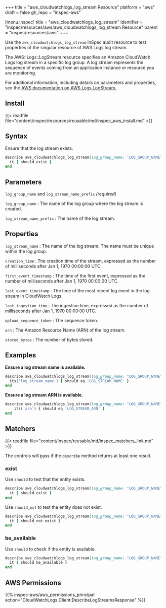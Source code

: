+++
title = "aws_cloudwatchlogs_log_stream Resource"
platform = "aws"
draft = false
gh_repo = "inspec-aws"

[menu.inspec]
title = "aws_cloudwatchlogs_log_stream"
identifier = "inspec/resources/aws/aws_cloudwatchlogs_log_stream Resource"
parent = "inspec/resources/aws"
+++

Use the `aws_cloudwatchlogs_log_stream` InSpec audit resource to test properties of the singular resource of AWS Logs log stream.

The AWS::Logs::LogStream resource specifies an Amazon CloudWatch Logs log stream in a specific log group. A log stream represents the sequence of events coming from an application instance or resource you are monitoring.

For additional information, including details on parameters and properties, see the [AWS documentation on AWS Logs LogStream.](https://docs.aws.amazon.com/AWSCloudFormation/latest/UserGuide/aws-resource-logs-logstream.html).

## Install

{{< readfile file="content/inspec/resources/reusable/md/inspec_aws_install.md" >}}

## Syntax

Ensure that the log stream exists.

```ruby
describe aws_cloudwatchlogs_log_stream(log_group_name: "LOG_GROUP_NAME", log_stream_name_prefix: 'LOG_STREAM_NAME') do
  it { should exist }
end
```

## Parameters

`log_group_name` and `log_stream_name_prefix` _(required)_

`log_group_name`
: The name of the log group where the log stream is created.

`log_stream_name_prefix`
: The name of the log stream.

## Properties

`log_stream_name`
: The name of the log stream. The name must be unique within the log group.

`creation_time`
: The creation time of the stream, expressed as the number of milliseconds after Jan 1, 1970 00:00:00 UTC.

`first_event_timestamp`
: The time of the first event, expressed as the number of milliseconds after Jan 1, 1970 00:00:00 UTC.

`last_event_timestamp`
: The time of the most recent log event in the log stream in CloudWatch Logs.

`last_ingestion_time`
: The ingestion time, expressed as the number of milliseconds after Jan 1, 1970 00:00:00 UTC.

`upload_sequence_token`
: The sequence token.

`arn`
: The Amazon Resource Name (ARN) of the log stream.

`stored_bytes`
: The number of bytes stored.

## Examples

**Ensure a log stream name is available.**

```ruby
describe aws_cloudwatchlogs_log_stream(log_group_name: "LOG_GROUP_NAME", log_stream_name_prefix: 'LOG_STREAM_NAME') do
  its('log_stream_name') { should eq 'LOG_STREAM_NAME' }
end
```

**Ensure a log stream ARN is available.**

```ruby
describe aws_cloudwatchlogs_log_stream(log_group_name: "LOG_GROUP_NAME", log_stream_name_prefix: 'LOG_STREAM_NAME') do
    its('arn') { should eq 'LOG_STREAM_ARN' }
end
```

## Matchers

{{< readfile file="content/inspec/reusable/md/inspec_matchers_link.md" >}}

The controls will pass if the `describe` method returns at least one result.

### exist

Use `should` to test that the entity exists.

```ruby
describe aws_cloudwatchlogs_log_stream(log_group_name: "LOG_GROUP_NAME", log_stream_name_prefix: 'LOG_STREAM_NAME') do
  it { should exist }
end
```

Use `should_not` to test the entity does not exist.

```ruby
describe aws_cloudwatchlogs_log_stream(log_group_name: "LOG_GROUP_NAME", log_stream_name_prefix: 'LOG_STREAM_NAME') do
  it { should_not exist }
end
```

### be_available

Use `should` to check if the entity is available.

```ruby
describe aws_cloudwatchlogs_log_stream(log_group_name: "LOG_GROUP_NAME", log_stream_name_prefix: 'LOG_STREAM_NAME') do
  it { should be_available }
end
```

## AWS Permissions

{{% inspec-aws/aws_permissions_principal action="CloudWatchLogs:Client:DescribeLogStreamsResponse" %}}
